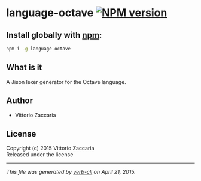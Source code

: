 # language-octave [![NPM version](https://badge.fury.io/js/language-octave.svg)](http://badge.fury.io/js/language-octave)

## Install globally with [npm](npmjs.org):

```bash
npm i -g language-octave
```

## What is it

A Jison lexer generator for the Octave language.


## Author

* Vittorio Zaccaria

## License
Copyright (c) 2015 Vittorio Zaccaria  
Released under the  license

***

_This file was generated by [verb-cli](https://github.com/assemble/verb-cli) on April 21, 2015._
